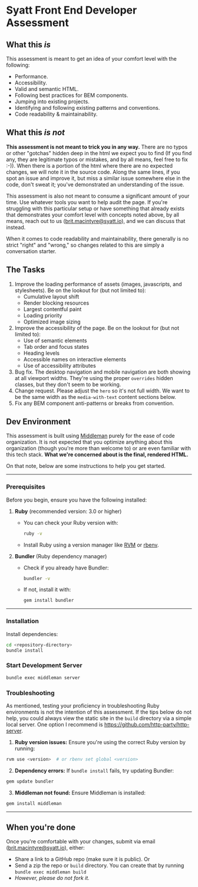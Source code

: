 # Syatt Front End Developer Assessment

## What this *is*

This assessment is meant to get an idea of your comfort level with the following:

* Performance.
* Accessibility.
* Valid and semantic HTML.
* Following best practices for BEM components.
* Jumping into existing projects.
* Identifying and following existing patterns and conventions.
* Code readability & maintainability.

## What this *is not*

**This assessment is not meant to trick you in any way.** There are no typos or other "gotchas" hidden deep in the html we expect you to find (If you find any, they are legitimate typos or mistakes, and by all means, feel free to fix :-)). When there is a portion of the html where there are no expected changes, we will note it in the source code. Along the same lines, if you spot an issue and improve it, but miss a similar issue somewhere else in the code, don't sweat it; you've demonstrated an understanding of the issue.

This assessment is also not meant to consume a significant amount of your time. Use whatever tools you want to help audit the page. If you're struggling with this particular setup or have something that already exists that demonstrates your comfort level with concepts noted above, by all means, reach out to us (brit.macintyre@syatt.io), and we can discuss that instead.
 
When it comes to code readability and maintainability, there generally is no strict "right" and "wrong," so changes related to this are simply a conversation starter.

## The Tasks

1. Improve the loading performance of assets (images, javascripts, and stylesheets). Be on the lookout for (but not limited to):
   * Cumulative layout shift
   * Render blocking resources
   * Largest contentful paint
   * Loading priority
   * Optimized image sizing
2. Improve the accessibility of the page. Be on the lookout for (but not limited to):
   * Use of semantic elements
   * Tab order and focus states
   * Heading levels
   * Accessible names on interactive elements
   * Use of accessibility attributes
3. Bug fix. The desktop navigation and mobile navigation are both showing at all viewport widths. They're using the proper `overrides` hidden classes, but they don't seem to be working.
4. Change request. Please adjust the `hero` so it's not full width. We want to be the same width as the `media-with-text` content sections below.
5. Fix any BEM component anti-patterns or breaks from convention.

## Dev Environment

This assessment is built using [Middleman](https://middlemanapp.com/basics/install/) purely for the ease of code organization. It is not expected that you optimize anything about this organization (though you're more than welcome to) or are even familiar with this tech stack. **What we're concerned about is the final, rendered HTML.**

On that note, below are some instructions to help you get started.

---

### Prerequisites

Before you begin, ensure you have the following installed:

1. **Ruby** (recommended version: 3.0 or higher)
   - You can check your Ruby version with:
     ```bash
     ruby -v
     ```
   - Install Ruby using a version manager like [RVM](https://rvm.io/) or [rbenv](https://github.com/rbenv/rbenv).

2. **Bundler** (Ruby dependency manager)
   - Check if you already have Bundler:
     ```bash
     bundler -v
     ```
   - If not, install it with:
     ```bash
     gem install bundler
     ```

---

### Installation

Install dependencies:
```bash
cd <repository-directory>
bundle install
```

### Start Development Server
```bash
bundle exec middleman server
```

### Troubleshooting
As mentioned, testing your proficiency in troubleshooting Ruby environments is not the intention of this assessment. If the tips below do not help, you could always view the static site in the `build` directory via a simple local server. One option I recommend is https://github.com/http-party/http-server.

1. **Ruby version issues:** Ensure you're using the correct Ruby version by running:
  ```bash
  rvm use <version>  # or rbenv set global <version>
  ```
2. **Dependency errors:** If `bundle install` fails, try updating Bundler:
  ```bash
  gem update bundler
  ```
3. **Middleman not found:** Ensure Middleman is installed:
  ```bash
  gem install middleman
  ```

---

## When you're done

Once you're comfortable with your changes, submit via email (brit.macintyre@syatt.io), either:

- Share a link to a GitHub repo (make sure it is public).
Or
- Send a zip the repo or `build` directory. You can create that by running `bundle exec middleman build`
- _However, please do not fork it._
